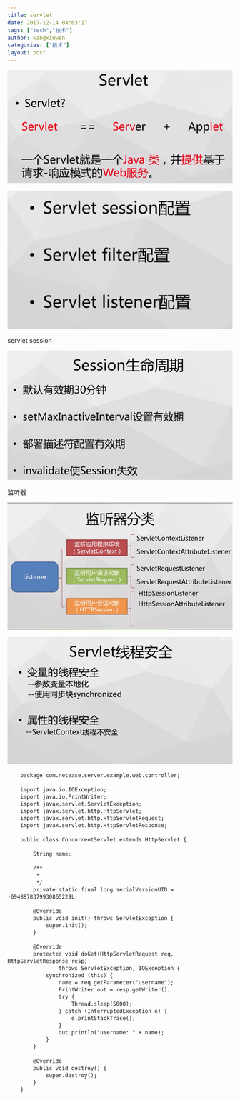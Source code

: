 ```yaml
---
title: servlet
date: 2017-12-14 04:03:17
tags: ["tech","技术"]
author: wangxiuwen
categories: ["技术"]
layout: post
---
```


![image.png](/images/5877431505997281321554604c912a24.png)

![image.png](/images/c14f73b63067631a2f831be2059a48af.png)

servlet session

![image.png](/images/fe1fa1214ae6517bad8d081f7d1d4cec.png)

监听器

![image.png](/images/df2c462ed166afe8fbe242be1b4715af.png)

![image.png](/images/1c735e913c48556d02345a82ac88a75a.png)



		package com.netease.server.example.web.controller;

		import java.io.IOException;
		import java.io.PrintWriter;
		import javax.servlet.ServletException;
		import javax.servlet.http.HttpServlet;
		import javax.servlet.http.HttpServletRequest;
		import javax.servlet.http.HttpServletResponse;
		
		public class ConcurrentServlet extends HttpServlet {
		
			String name;
		
			/**
			 * 
			 */
			private static final long serialVersionUID = -6948878379930865229L;
		
			@Override
			public void init() throws ServletException {
				super.init();
			}
		
			@Override
			protected void doGet(HttpServletRequest req, HttpServletResponse resp)
					throws ServletException, IOException {
				synchronized (this) {
					name = req.getParameter("username");
					PrintWriter out = resp.getWriter();
					try {
						Thread.sleep(5000);
					} catch (InterruptedException e) {
						e.printStackTrace();
					}
					out.println("username: " + name);
				}
			}
		
			@Override
			public void destroy() {
				super.destroy();
			}
		}